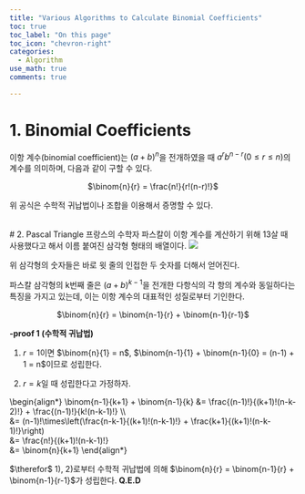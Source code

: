 ```yaml
---
title: "Various Algorithms to Calculate Binomial Coefficients"
toc: true
toc_label: "On this page"
toc_icon: "chevron-right"
categories:
  - Algorithm
use_math: true
comments: true

---
```


# 1. Binomial Coefficients
이항 계수(binomial coefficient)는 $(a + b)^{n}$을 전개하였을 때 $a^{r} b^{n-r} (0 \leq r \leq n)$의 계수를 의미하며, 다음과 같이 구할 수 있다.

<center>$\binom{n}{r} = \frac{n!}{r!(n-r)!}$</center>

위 공식은 수학적 귀납법이나 조합을 이용해서 증명할 수 있다.


<br/>
# 2. Pascal Triangle
프랑스의 수학자 파스칼이 이항 계수를 계산하기 위해 13살 때 사용했다고 해서 이름 붙여진 삼각형 형태의 배열이다.

<img src="https://user-images.githubusercontent.com/88201512/132992449-be0a3835-7100-4213-b41c-b0ccb849e8d7.PNG">

위 삼각형의 숫자들은 바로 윗 줄의 인접한 두 숫자를 더해서 얻어진다.

파스칼 삼각형의 k번째 줄은 $(a + b)^{k-1}$을 전개한 다항식의 각 항의 계수와 동일하다는 특징을 가지고 있는데, 이는 이항 계수의 대표적인 성질로부터 기인한다.

<center>$\binom{n}{r} = \binom{n-1}{r} + \binom{n-1}{r-1}$</center>

**-proof 1 (수학적 귀납법)**

1) $r = 1$이면 $\binom{n}{1} = n$, $\binom{n-1}{1} + \binom{n-1}{0} = (n-1) + 1 = n$이므로 성립한다.

2) $r = k$일 때 성립한다고 가정하자.

\begin{align\*}
\binom{n-1}{k+1} + \binom{n-1}{k} &= \frac{(n-1)!}{(k+1)!(n-k-2)!} + \frac{(n-1)!}{k!(n-k-1)!} \\\\  
&= (n-1)!\times\left(\frac{n-k-1}{(k+1)!(n-k-1)!} + \frac{k+1}{(k+1)!(n-k-1)!}\right)  
&= \frac{n!}{(k+1)!(n-k-1)!}  
&= \binom{n}{k+1}
\end{align\*}

$\therefor$ 1), 2)로부터 수학적 귀납법에 의해 $\binom{n}{r} = \binom{n-1}{r} + \binom{n-1}{r-1}$가 성립한다. **Q.E.D**

